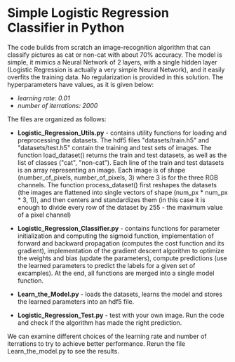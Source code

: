 # Simple Logistic Regression Classifier in Python

The code builds from scratch an image-recognition algorithm that can classify pictures as cat or non-cat with about 70% accuracy.  The model is simple, it mimics a Neural Network of 2 layers, with a single hidden layer (Logistic Regression is actually a very simple Neural Network), and it easily overfits the training data. No regularization is provided in this solution. The hyperparameters have values, as it is given below:

 - _learning rate: 0.01_
 - _number of iterrations: 2000_

The files are organized as follows:

* **Logistic_Regression_Utils.py** - contains utility functions for loading and preprocessing the datasets. The hdf5 files "datasets/train.h5" and "datasets/test.h5" contain the training and test sets of images. The function load_dataset() returns the train and test datasets, as well as the list of classes ("cat", "non-cat"). Each line of the train and test datasets is an array representing an image. Each image is of shape (number_of_pixels, number_of_pixels, 3) where 3 is for the three RGB channels. The function process_dataset() first reshapes the datasets  (the images are flattened into single vectors of shape (num_px * num_px * 3, 1)), and then centers and standardizes them (in this case it is enough to divide every row of the dataset by 255 - the maximum value of a pixel channel)

* **Logistic_Regression_Classifier.py** - contains functions for parameter initialization and computing the sigmoid function, implementation of forward and backward propagation (computes the cost function and its gradient), implementation of the gradient descent algorithm to optimize the weights and bias (update the parameters), compute predictions (use the learned parameters to predict the labels for a given set of excamples). At the end, all functions are merged into a single model function. 

* **Learn_the_Model.py** - loads the datasets, learns the model and stores the learned parameters into an hdf5 file.

* **Logistic_Regression_Test.py** - test with your own image. Run the code and check if the algorithm has made the right prediction.

We can examine different choices of the learning rate and number of iterrations to try to achieve better performance. Rerun the file Learn_the_model.py to see the results.
